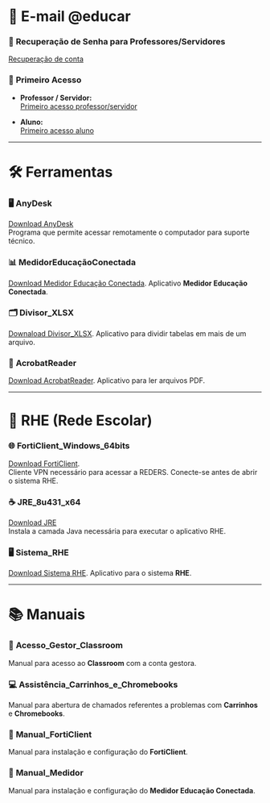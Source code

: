 # 📧 **E-mail @educar**

### 🔑 **Recuperação de Senha para Professores/Servidores**
[Recuperação de conta](https://recuperador-de-conta-rs.vercel.app/)

### 🚀 **Primeiro Acesso**

- **Professor / Servidor:**  
  [Primeiro acesso professor/servidor](http://tuaescola.rs.gov.br/primeiro-acesso-professo)

- **Aluno:**  
  [Primeiro acesso aluno](http://tuaescola.rs.gov.br/primeiro-acesso-estudante)

--- 

# 🛠 **Ferramentas**

### 🖥 **AnyDesk**  
[Download AnyDesk](https://anydesk.com/pt/downloads/windows)  
Programa que permite acessar remotamente o computador para suporte técnico.

### 📊 **MedidorEducaçãoConectada**  
[Download Medidor Educação Conectada](https://drive.google.com/drive/folders/1cynItIh_XgCxb28YOlqLrl6lg-6gFLp_?usp=sharing).
Aplicativo **Medidor Educação Conectada**.

### 🗂 **Divisor_XLSX**  
[Downaload Divisor_XLSX](https://drive.google.com/drive/folders/1qGoqhd-wCEIzRwRN20yLM-W6RQ5B2fRa?usp=sharing).
Aplicativo para dividir tabelas em mais de um arquivo.

### 📑 **AcrobatReader**  
[Download AcrobatReader](https://drive.google.com/open?id=14kngBdVtlGh8_MxqyChyzuq8wxUCvxsE&usp=drive_copy).
Aplicativo para ler arquivos PDF.

---

# 🔐 **RHE (Rede Escolar)**

### 🌐 **FortiClient_Windows_64bits**  
[Download FortiClient](https://drive.google.com/drive/folders/1jUldo1vpky92ynScycejvK2rxX1B2rXS?usp=sharing).  
Cliente VPN necessário para acessar a REDERS. Conecte-se antes de abrir o sistema RHE.

### ☕ **JRE_8u431_x64**  
[Download JRE](https://drive.google.com/drive/folders/1r0OvmKEXFjS2ohp-sb-FLIHNVJ_Z7_vx?usp=sharing)  
Instala a camada Java necessária para executar o aplicativo RHE.

### 🖥 **Sistema_RHE**  
[Download Sistema RHE](https://drive.google.com/drive/folders/1RHK1zWc3KcgVZ_jrSA8flBYAVXV9XKfp?usp=sharing).
Aplicativo para o sistema **RHE**.

---

# 📚 **Manuais**

### 🏫 **Acesso_Gestor_Classroom**  
Manual para acesso ao **Classroom** com a conta gestora.

### 💻 **Assistência_Carrinhos_e_Chromebooks**  
Manual para abertura de chamados referentes a problemas com **Carrinhos** e **Chromebooks**.

### 📝 **Manual_FortiClient**  
Manual para instalação e configuração do **FortiClient**.

### 📱 **Manual_Medidor**  
Manual para instalação e configuração do **Medidor Educação Conectada**.


